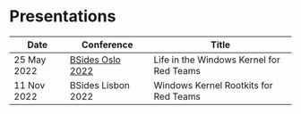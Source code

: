 # Presentations

| Date        | Conference         | Title                                    |
|-------------|--------------------|------------------------------------------|
| 25 May 2022 | [BSides Oslo 2022](/Presentations/BSides%20Lisbon%202022/)   | Life in the Windows Kernel for Red Teams |
| 11 Nov 2022 | BSides Lisbon 2022 | Windows Kernel Rootkits for Red Teams    |
